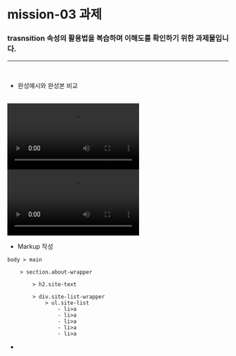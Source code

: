 # mission-03 과제 
### trasnsition 속성의 활용법을 복습하며 이해도를 확인하기 위한 과제물입니다.
---

<br>

- 완성예시와 완성본 비교 
<br>
<video src="%EC%99%84%EC%84%B1%EC%98%88%EC%8B%9C.mp4" controls title="완성예시" class="complete"></video>
<video src="%EC%99%84%EC%84%B1%EB%B3%B8.mp4" controls title="완성본" class="complete"></video>

<style>
    .complete{
        width: 300px;
        display:block-inline;
    }
</style>

- Markup 작성

```
body > main

    > section.about-wrapper

        > h2.site-text

        > div.site-list-wrapper
            > ul.site-list
                - li>a
                - li>a
                - li>a
                - li>a
                - li>a
```
- 